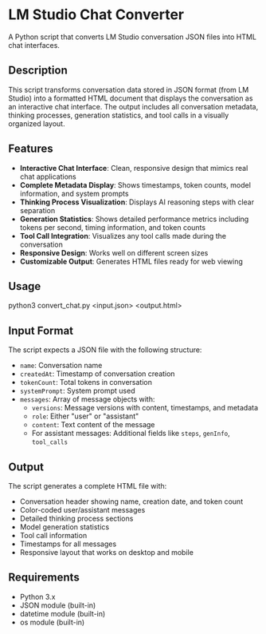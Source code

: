 # LM Studio Chat Converter

A Python script that converts LM Studio conversation JSON files into HTML chat interfaces.

## Description

This script transforms conversation data stored in JSON format (from LM Studio) into a formatted HTML document that displays the conversation as an interactive chat interface. The output includes all conversation metadata, thinking processes, generation statistics, and tool calls in a visually organized layout.

## Features

- **Interactive Chat Interface**: Clean, responsive design that mimics real chat applications
- **Complete Metadata Display**: Shows timestamps, token counts, model information, and system prompts
- **Thinking Process Visualization**: Displays AI reasoning steps with clear separation
- **Generation Statistics**: Shows detailed performance metrics including tokens per second, timing information, and token counts
- **Tool Call Integration**: Visualizes any tool calls made during the conversation
- **Responsive Design**: Works well on different screen sizes
- **Customizable Output**: Generates HTML files ready for web viewing

## Usage
python3 convert_chat.py <input.json> <output.html>

## Input Format

The script expects a JSON file with the following structure:
- `name`: Conversation name
- `createdAt`: Timestamp of conversation creation
- `tokenCount`: Total tokens in conversation
- `systemPrompt`: System prompt used
- `messages`: Array of message objects with:
  - `versions`: Message versions with content, timestamps, and metadata
  - `role`: Either "user" or "assistant"
  - `content`: Text content of the message
  - For assistant messages: Additional fields like `steps`, `genInfo`, `tool_calls`

## Output

The script generates a complete HTML file with:
- Conversation header showing name, creation date, and token count
- Color-coded user/assistant messages
- Detailed thinking process sections
- Model generation statistics
- Tool call information
- Timestamps for all messages
- Responsive layout that works on desktop and mobile

## Requirements

- Python 3.x
- JSON module (built-in)
- datetime module (built-in)
- os module (built-in)
